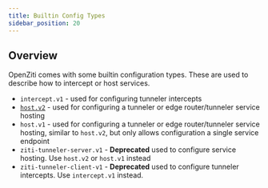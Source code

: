 ```yaml
---
title: Builtin Config Types
sidebar_position: 20
---
```


## Overview

OpenZiti comes with some builtin configuration types. These are used to describe how to intercept or
host services.

* `intercept.v1` - used for configuring tunneler intercepts
* [`host.v2`](./host.v2.md) - used for configuring a tunneler or edge router/tunneler service
  hosting
* `host.v1` - used for configuring a tunneler or edge router/tunneler service hosting, similar to
  `host.v2`, but only allows configuration a single service endpoint
* `ziti-tunneler-server.v1` - **Deprecated** used to configure service hosting. Use `host.v2` or
  `host.v1`
  instead
* `ziti-tunneler-client-v1` - **Deprecated** used to configure tunneler intercepts.
  Use `intercept.v1`
  instead.
